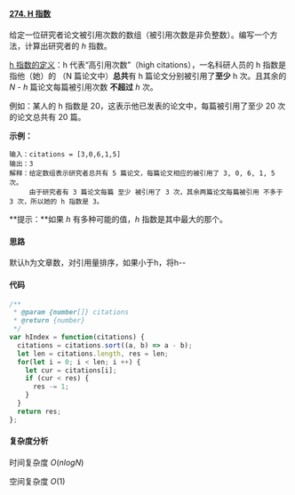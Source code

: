 #### [274. H 指数](https://leetcode-cn.com/problems/h-index/)

给定一位研究者论文被引用次数的数组（被引用次数是非负整数）。编写一个方法，计算出研究者的 *h* 指数。

[h 指数的定义](https://baike.baidu.com/item/h-index/3991452?fr=aladdin)：h 代表“高引用次数”（high citations），一名科研人员的 h 指数是指他（她）的 （N 篇论文中）**总共**有 h 篇论文分别被引用了**至少** h 次。且其余的 *N - h* 篇论文每篇被引用次数 **不超过** *h* 次。

例如：某人的 h 指数是 20，这表示他已发表的论文中，每篇被引用了至少 20 次的论文总共有 20 篇。

 

**示例：**

```
输入：citations = [3,0,6,1,5]
输出：3 
解释：给定数组表示研究者总共有 5 篇论文，每篇论文相应的被引用了 3, 0, 6, 1, 5 次。
     由于研究者有 3 篇论文每篇 至少 被引用了 3 次，其余两篇论文每篇被引用 不多于 3 次，所以她的 h 指数是 3。
```

 

**提示：**如果 *h* 有多种可能的值，*h* 指数是其中最大的那个。

#### 思路

默认h为文章数，对引用量排序，如果小于h，将h--

#### 代码

```JavaScript
/**
 * @param {number[]} citations
 * @return {number}
 */
var hIndex = function(citations) {
  citations = citations.sort((a, b) => a - b);
  let len = citations.length, res = len;
  for(let i = 0; i < len; i ++) {
    let cur = citations[i];
    if (cur < res) {
      res -= 1;
    }
  }
  return res;
};
```

#### 复杂度分析

时间复杂度	$O(nlogN)$

空间复杂度	$O(1)$